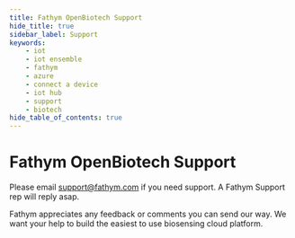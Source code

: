 ```yaml
---
title: Fathym OpenBiotech Support
hide_title: true
sidebar_label: Support
keywords:
    - iot
    - iot ensemble
    - fathym
    - azure
    - connect a device
    - iot hub
    - support
    - biotech
hide_table_of_contents: true
---
```


# Fathym OpenBiotech Support

Please email <a href="mailto:support@fathym.com">support@fathym.com</a> if you need support. A Fathym Support rep will reply asap.

Fathym appreciates any feedback or comments you can send our way. We want your help to build the easiest to use biosensing cloud platform. 
